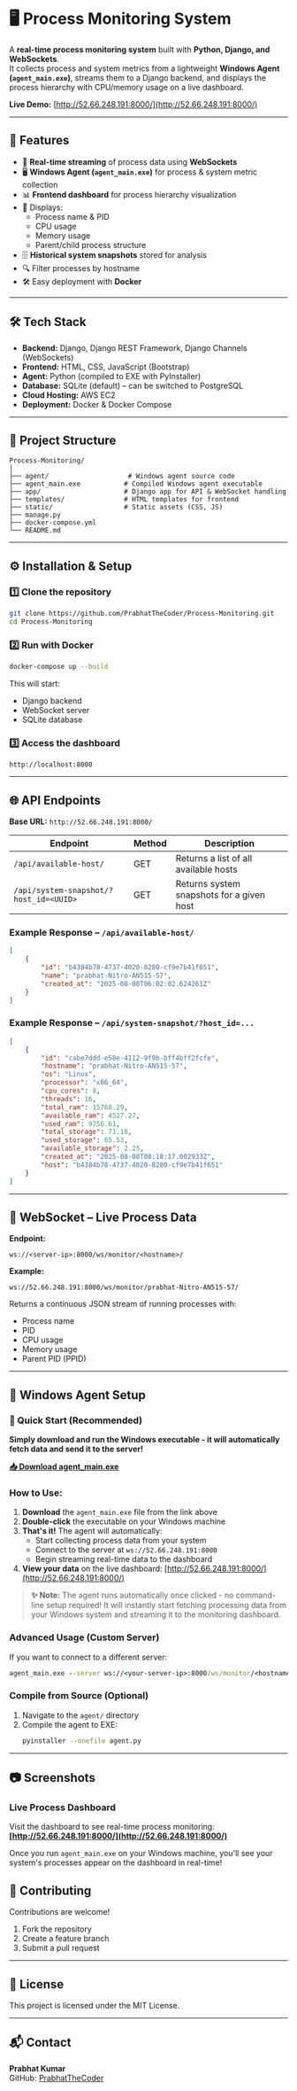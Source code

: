 # 🖥️ Process Monitoring System

A **real-time process monitoring system** built with **Python, Django, and WebSockets**.  
It collects process and system metrics from a lightweight **Windows Agent (`agent_main.exe`)**, streams them to a Django backend, and displays the process hierarchy with CPU/memory usage on a live dashboard.  

**Live Demo:** [http://52.66.248.191:8000/](http://52.66.248.191:8000/)

---

## 🚀 Features

- 📡 **Real-time streaming** of process data using **WebSockets**  
- 🖥️ **Windows Agent (`agent_main.exe`)** for process & system metric collection  
- 📊 **Frontend dashboard** for process hierarchy visualization  
- 🧩 Displays:
  - Process name & PID
  - CPU usage
  - Memory usage
  - Parent/child process structure
- 🗄 **Historical system snapshots** stored for analysis  
- 🔍 Filter processes by hostname  
- 🛠 Easy deployment with **Docker**

---

## 🛠 Tech Stack

- **Backend:** Django, Django REST Framework, Django Channels (WebSockets)
- **Frontend:** HTML, CSS, JavaScript (Bootstrap)
- **Agent:** Python (compiled to EXE with PyInstaller)
- **Database:** SQLite (default) – can be switched to PostgreSQL
- **Cloud Hosting:** AWS EC2
- **Deployment:** Docker & Docker Compose

---

## 📂 Project Structure

```
Process-Monitoring/
│
├── agent/                    # Windows agent source code
├── agent_main.exe           # Compiled Windows agent executable
├── app/                     # Django app for API & WebSocket handling
├── templates/               # HTML templates for frontend
├── static/                  # Static assets (CSS, JS)
├── manage.py
├── docker-compose.yml
└── README.md
```

---

## ⚙️ Installation & Setup

### 1️⃣ Clone the repository
```bash
git clone https://github.com/PrabhatTheCoder/Process-Monitoring.git
cd Process-Monitoring
```

### 2️⃣ Run with Docker
```bash
docker-compose up --build
```
This will start:
- Django backend
- WebSocket server
- SQLite database

### 3️⃣ Access the dashboard
```
http://localhost:8000
```

---

## 🌐 API Endpoints

**Base URL:** `http://52.66.248.191:8000/`

| Endpoint | Method | Description |
|----------|--------|-------------|
| `/api/available-host/` | GET | Returns a list of all available hosts |
| `/api/system-snapshot/?host_id=<UUID>` | GET | Returns system snapshots for a given host |

### Example Response – `/api/available-host/`

```json
[
    {
        "id": "b4384b78-4737-4020-8280-cf9e7b41f651",
        "name": "prabhat-Nitro-AN515-57",
        "created_at": "2025-08-08T06:02:02.624261Z"
    }
]
```

### Example Response – `/api/system-snapshot/?host_id=...`

```json
[
    {
        "id": "cabe7ddd-e58e-4112-9f9b-bff4bff2fcfe",
        "hostname": "prabhat-Nitro-AN515-57",
        "os": "Linux",
        "processor": "x86_64",
        "cpu_cores": 8,
        "threads": 16,
        "total_ram": 15768.29,
        "available_ram": 4527.27,
        "used_ram": 9756.61,
        "total_storage": 71.18,
        "used_storage": 65.53,
        "available_storage": 2.25,
        "created_at": "2025-08-08T08:18:17.002933Z",
        "host": "b4384b78-4737-4020-8280-cf9e7b41f651"
    }
]
```

---

## 🔌 WebSocket – Live Process Data

**Endpoint:**
```
ws://<server-ip>:8000/ws/monitor/<hostname>/
```

**Example:**
```
ws://52.66.248.191:8000/ws/monitor/prabhat-Nitro-AN515-57/
```

Returns a continuous JSON stream of running processes with:
- Process name
- PID
- CPU usage
- Memory usage
- Parent PID (PPID)

---

## 📡 Windows Agent Setup

### 🚀 Quick Start (Recommended)
**Simply download and run the Windows executable - it will automatically fetch data and send it to the server!**

**[📥 Download agent_main.exe](https://github.com/PrabhatTheCoder/Process-Monitoring/raw/main/agent_main.exe)**

### How to Use:
1. **Download** the `agent_main.exe` file from the link above
2. **Double-click** the executable on your Windows machine
3. **That's it!** The agent will automatically:
   - Start collecting process data from your system
   - Connect to the server at `ws://52.66.248.191:8000`
   - Begin streaming real-time data to the dashboard
4. **View your data** on the live dashboard: [http://52.66.248.191:8000/](http://52.66.248.191:8000/)

> **✨ Note:** The agent runs automatically once clicked - no command-line setup required! It will instantly start fetching processing data from your Windows system and streaming it to the monitoring dashboard.

### Advanced Usage (Custom Server)
If you want to connect to a different server:
```cmd
agent_main.exe --server ws://<your-server-ip>:8000/ws/monitor/<hostname>/
```

### Compile from Source (Optional)
1. Navigate to the `agent/` directory
2. Compile the agent to EXE:
   ```bash
   pyinstaller --onefile agent.py
   ```

---

## 📷 Screenshots

### Live Process Dashboard
Visit the dashboard to see real-time process monitoring: **[http://52.66.248.191:8000/](http://52.66.248.191:8000/)**

Once you run `agent_main.exe` on your Windows machine, you'll see your system's processes appear on the dashboard in real-time!


## 🤝 Contributing

Contributions are welcome!

1. Fork the repository
2. Create a feature branch
3. Submit a pull request

---

## 📄 License

This project is licensed under the MIT License.

---

## 📬 Contact

**Prabhat Kumar**  
GitHub: [PrabhatTheCoder](https://github.com/PrabhatTheCoder)
